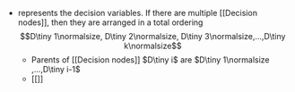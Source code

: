 - represents the decision variables. If there are multiple [[Decision nodes]], then they are arranged in a total ordering
$$D\tiny 1\normalsize, D\tiny 2\normalsize, D\tiny 3\normalsize,...,D\tiny k\normalsize$$
	- Parents of [[Decision nodes]] $D\tiny i$ are $D\tiny 1\normalsize ,...,D\tiny i-1$
	- [[]]